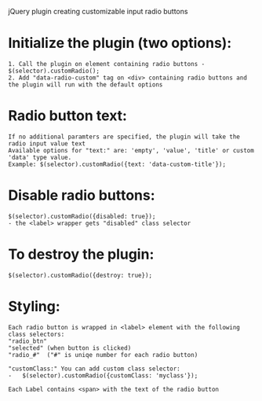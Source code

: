 jQuery plugin creating customizable input radio buttons

#	Initialize the plugin (two options):
	1. Call the plugin on element containing radio buttons - $(selector).customRadio();
	2. Add "data-radio-custom" tag on <div> containing radio buttons and the plugin will run with the default options

#	Radio button text:
	If no additional paramters are specified, the plugin will take the radio input value text
	Available options for "text:" are: 'empty', 'value', 'title' or custom 'data' type value. 
	Example: $(selector).customRadio({text: 'data-custom-title'});

#	Disable radio buttons:
	$(selector).customRadio({disabled: true});
	- the <label> wrapper gets "disabled" class selector

#	To destroy the plugin:
	$(selector).customRadio({destroy: true});

#	Styling:
	Each radio button is wrapped in <label> element with the following class selectors:
	"radio_btn"
	"selected" (when button is clicked)
	"radio_#"  ("#" is uniqe number for each radio button)
	
	"customClass:" You can add custom class selector: 
	-	$(selector).customRadio({customClass: 'myclass'});

	Each Label contains <span> with the text of the radio button
